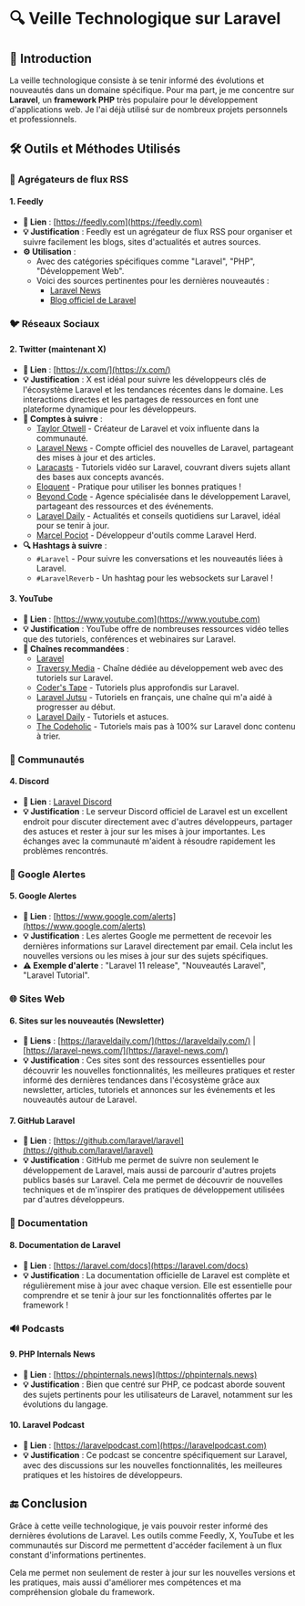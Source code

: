 # 🔍 Veille Technologique sur Laravel

## 📝 Introduction

La veille technologique consiste à se tenir informé des évolutions et nouveautés dans un domaine spécifique. 
Pour ma part, je me concentre sur **Laravel**, un **framework PHP** très populaire pour le développement d'applications web. 
Je l'ai déjà utilisé sur de nombreux projets personnels et professionnels.

## 🛠️ Outils et Méthodes Utilisés

### 📖 Agrégateurs de flux RSS

#### 1. **Feedly**
   - **🔗 Lien** : [https://feedly.com](https://feedly.com)
   - **💡 Justification** : Feedly est un agrégateur de flux RSS pour organiser et suivre facilement les blogs, sites d'actualités et autres sources.
   - **⚙️ Utilisation** :
     - Avec des catégories spécifiques comme "Laravel", "PHP", "Développement Web".
     - Voici des sources pertinentes pour les dernières nouveautés : 
       - [Laravel News](https://laravel-news.com/feed)
       - [Blog officiel de Laravel](https://blog.laravel.com/feed)

### 🐦 Réseaux Sociaux

#### 2. **Twitter (maintenant X)**
   - **🔗 Lien** : [https://x.com/](https://x.com/)
   - **💡 Justification** : X est idéal pour suivre les développeurs clés de l'écosystème Laravel et les tendances récentes dans le domaine. Les interactions directes et les partages de ressources en font une plateforme dynamique pour les développeurs.
   - **👥 Comptes à suivre** :
     - [Taylor Otwell](https://twitter.com/taylorotwell) - Créateur de Laravel et voix influente dans la communauté.
     - [Laravel News](https://twitter.com/laravelnews) - Compte officiel des nouvelles de Laravel, partageant des mises à jour et des articles.
     - [Laracasts](https://twitter.com/laracasts) - Tutoriels vidéo sur Laravel, couvrant divers sujets allant des bases aux concepts avancés.
     - [Eloquent](https://x.com/LaravelEloquent) - Pratique pour utiliser les bonnes pratiques ! 
     - [Beyond Code](https://twitter.com/beyondcode) - Agence spécialisée dans le développement Laravel, partageant des ressources et des événements.
     - [Laravel Daily](https://twitter.com/laraveldaily) - Actualités et conseils quotidiens sur Laravel, idéal pour se tenir à jour.
     - [Marcel Pociot](https://x.com/marcelpociot) - Développeur d'outils comme Laravel Herd.
   - **🔍 Hashtags à suivre** :
     - `#Laravel` - Pour suivre les conversations et les nouveautés liées à Laravel.
     - `#LaravelReverb` - Un hashtag pour les websockets sur Laravel !
    
       
#### 3. **YouTube**
   - **🔗 Lien** : [https://www.youtube.com](https://www.youtube.com)
   - **💡 Justification** : YouTube offre de nombreuses ressources vidéo telles que des tutoriels, conférences et webinaires sur Laravel.
   - **🎥 Chaînes recommandées** :
     - [Laravel](https://www.youtube.com/@Laravel)
     - [Traversy Media](https://www.youtube.com/c/TraversyMedia) - Chaîne dédiée au développement web avec des tutoriels sur Laravel.
     - [Coder's Tape](https://www.youtube.com/c/CodersTape) - Tutoriels plus approfondis sur Laravel.
     - [Laravel Jutsu](https://www.youtube.com/@LaravelJutsu/videos) - Tutoriels en français, une chaîne qui m'a aidé à progresser au début.
     - [Laravel Daily](https://www.youtube.com/@LaravelDaily/videos) - Tutoriels et astuces.
     - [The Codeholic](https://www.youtube.com/@TheCodeholic/videos) - Tutoriels mais pas à 100% sur Laravel donc contenu à trier.

### 💬 Communautés

#### 4. **Discord**
   - **🔗 Lien** : [Laravel Discord](https://discord.gg/mPZNm7A)
   - **💡 Justification** : Le serveur Discord officiel de Laravel est un excellent endroit pour discuter directement avec d'autres développeurs, partager des astuces et rester à jour sur les mises à jour importantes. Les échanges avec la communauté m'aident à résoudre rapidement les problèmes rencontrés.

### 🔔 Google Alertes

#### 5. **Google Alertes**
   - **🔗 Lien** : [https://www.google.com/alerts](https://www.google.com/alerts)
   - **💡 Justification** : Les alertes Google me permettent de recevoir les dernières informations sur Laravel directement par email. Cela inclut les nouvelles versions ou les mises à jour sur des sujets spécifiques.
   - **⚠️ Exemple d'alerte** : "Laravel 11 release", "Nouveautés Laravel", "Laravel Tutorial".

### 🌐 Sites Web

#### 6. **Sites sur les nouveautés (Newsletter)**
   - **🔗 Liens** : [https://laraveldaily.com/](https://laraveldaily.com/) | [https://laravel-news.com/](https://laravel-news.com/)
   - **💡 Justification** : Ces sites sont des ressources essentielles pour découvrir les nouvelles fonctionnalités, les meilleures pratiques et rester informé des dernières tendances dans l'écosystème grâce aux newsletter, articles, tutoriels et annonces sur les événements et les nouveautés autour de Laravel.

#### 7. **GitHub Laravel**
   - **🔗 Lien** : [https://github.com/laravel/laravel](https://github.com/laravel/laravel)
   - **💡 Justification** : GitHub me permet de suivre non seulement le développement de Laravel, mais aussi de parcourir d'autres projets publics basés sur Laravel. 
                             Cela me permet de découvrir de nouvelles techniques et de m'inspirer des pratiques de développement utilisées par d'autres développeurs.

### 📖 Documentation

#### 8. **Documentation de Laravel**
   - **🔗 Lien** : [https://laravel.com/docs](https://laravel.com/docs)
   - **💡 Justification** : La documentation officielle de Laravel est complète et régulièrement mise à jour avec chaque version. Elle est essentielle pour comprendre et se tenir à jour sur les fonctionnalités offertes par le framework !

### 🔊 Podcasts

#### 9. **PHP Internals News**
   - **🔗 Lien** : [https://phpinternals.news](https://phpinternals.news)
   - **💡 Justification** : Bien que centré sur PHP, ce podcast aborde souvent des sujets pertinents pour les utilisateurs de Laravel, notamment sur les évolutions du langage.

#### 10. **Laravel Podcast**
   - **🔗 Lien** : [https://laravelpodcast.com](https://laravelpodcast.com)
   - **💡 Justification** : Ce podcast se concentre spécifiquement sur Laravel, avec des discussions sur les nouvelles fonctionnalités, les meilleures pratiques et les histoires de développeurs.


## 🔚 Conclusion

Grâce à cette veille technologique, je vais pouvoir rester informé des dernières évolutions de Laravel. 
Les outils comme Feedly, X, YouTube et les communautés sur Discord me permettent d'accéder facilement à un flux constant d'informations pertinentes.

Cela me permet non seulement de rester à jour sur les nouvelles versions et les pratiques, mais aussi d'améliorer mes compétences et ma compréhension globale du framework.
